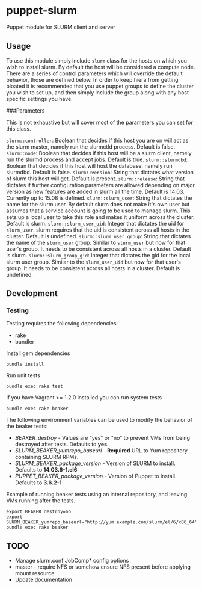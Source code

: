 # puppet-slurm

Puppet module for SLURM client and server

## Usage

To use this module simply include `slurm` class for the hosts on which you wish to install slurm.  By default the host will be considered a compute node. There are a series of control parameters which will override the default behavior, those are defined below.  In order to keep hiera from getting bloated it is recommended that you use puppet groups to define the cluster you wish to set up, and then simply include the group along with any host specific settings you have.

###Parameters

This is not exhaustive but will cover most of the parameters you can set for this class.

`slurm::controller`: Boolean that decides if this host you are on will act as the slurm master, namely run the slurmctld process. Default is false.
`slurm::node`: Boolean that decides if this host will be a slurm client, namely run the slurmd process and accept jobs.  Default is true.
`slurm::slurmdbd`: Boolean that decides if this host will host the database, namely run slurmdbd. Default is false.
`slurm::version`: String that dictates what version of slurm this host will get.  Default is present.
`slurm::release`: String that dictates if further configuration parameters are allowed depending on major version as new features are added in slurm all the time.  Default is 14.03.  Currently up to 15.08 is defined.
`slurm::slurm_user`: String that dictates the name for the slurm user. By default slurm does not make it's own user but assumes that a service account is going to be used to manage slurm. This sets up a local user to take this role and makes it uniform across the cluster. Default is slurm.
`slurm::slurm_user_uid`: Integer that dictates the uid for `slurm_user`. slurm requires that the uid is consistent across all hosts in the cluster.  Default is undefined.
`slurm::slurm_user_group`: String that dictates the name of the `slurm_user` group.  Similar to `slurm_user` but now for that user's group. It needs to be consistent across all hosts in a cluster. Default is slurm.
`slurm::slurm_group_gid`: Integer that dictates the gid for the local slurm user group.  Similar to the `slurm_user_uid` but now for that user's group.  It needs to be consistent across all hosts in a cluster. Default is undefined.

## Development

### Testing

Testing requires the following dependencies:

* rake
* bundler

Install gem dependencies

    bundle install

Run unit tests

    bundle exec rake test

If you have Vagrant >= 1.2.0 installed you can run system tests

    bundle exec rake beaker

The following environment variables can be used to modify the behavior of the beaker tests:

* *BEAKER_destroy* - Values are "yes" or "no" to prevent VMs from being destroyed after tests.  Defaults to **yes**.
* *SLURM\_BEAKER\_yumrepo\_baseurl* - **Required** URL to Yum repository containing SLURM RPMs.
* *SLURM\_BEAKER\_package\_version* - Version of SLURM to install.  Defaults to **14.03.6-1.el6**
* *PUPPET\_BEAKER\_package\_version* - Version of Puppet to install.  Defaults to **3.6.2-1**

Example of running beaker tests using an internal repository, and leaving VMs running after the tests.

    export BEAKER_destroy=no
    export SLURM_BEAKER_yumrepo_baseurl="http://yum.example.com/slurm/el/6/x86_64"
    bundle exec rake beaker

## TODO

* Manage slurm.conf JobComp* config options
* master - require NFS or somehow ensure NFS present before applying mount resource
* Update documentation
